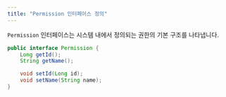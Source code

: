 ```yaml
---
title: "Permission 인터페이스 정의"
---
```


`Permission` 인터페이스는 시스템 내에서 정의되는 권한의 기본 구조를 나타냅니다.

```java
public interface Permission {
    Long getId();
    String getName();

    void setId(Long id);
    void setName(String name);
}
```